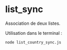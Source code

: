 # list_sync

Association de deux listes.

Utilisation dans le terminal :

`node list_country_sync.js`
